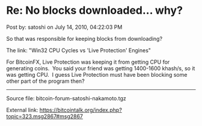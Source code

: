 # Re: No blocks downloaded... why?

Post by: satoshi on July 14, 2010, 04:22:03 PM

So that was responsible for keeping blocks from downloading?

The link: "Win32 CPU Cycles vs 'Live Protection' Engines"

For BitcoinFX, Live Protection was keeping it from getting CPU for generating coins. &nbsp;You said your friend was getting 1400-1600 khash/s, so it was getting CPU. &nbsp;I guess Live Protection must have been blocking some other part of the program then?

---

Source file: bitcoin-forum-satoshi-nakamoto.tgz

External link: https://bitcointalk.org/index.php?topic=323.msg2867#msg2867

